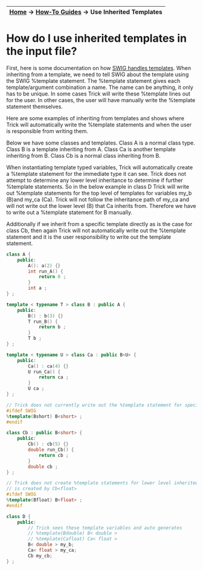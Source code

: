 | [Home](/trick) → [How‐To Guides](How‐To-Guides) → Use Inherited Templates |
|---------------------------------------------------------------------|

# How do I use inherited templates in the input file?

First, here is some documentation on how [SWIG handles templates](http://www.swig.org/Doc1.3/SWIGPlus.html#SWIGPlus_nn30).
When inheriting from a template, we need to tell SWIG about the template using the SWIG %template
statement.  The %template statement gives each template/argument combination a name.  The name can
be anything, it only has to be unique.  In some cases Trick will write these %template lines out
for the user.  In other cases, the user will have manually write the %template statement themselves.

Here are some examples of inheriting from templates and shows where Trick will automatically write
the %template statements and when the user is responsible from writing them.

Below we have some classes and templates.  Class A is a normal class type.  Class B is a template
inheriting from A.  Class Ca is another template inheriting from B.  Class Cb is a normal class
inheriting from B.

When instantiating template typed variables, Trick will automatically create a %template statement
for the immediate type it can see.  Trick does not attempt to determine any lower level inheritance
to determine if further %template statements.  So in the below example in class D Trick will write
out %template statements for the top level of templates for variables my\_b (B<double>)and my\_ca
(Ca<float>). Trick will not follow the inheritance path of my\_ca and will not write out the lower
level (B<float>) that Ca<float> inherits from.  Therefore we have to write out a %template statement
for B<float> manually.

Additionally if we inherit from a specific template directly as is the case for class Cb, then again
Trick will not automatically write out the %template statement and it is the user responsibility
to write out the template statement.

```c++
class A {
    public:
        A(): a(2) {}
        int run_A() {
            return 0 ;
        }
        int a ;
} ;

template < typename T > class B : public A {
    public:
        B() : b(3) {}
        T run_B() {
            return b ;
        }
        T b ;
} ;

template < typename U > class Ca : public B<U> {
    public:
        Ca() : ca(4) {}
        U run_Ca() {
            return ca ;
        }
        U ca ;
} ;

// Trick does not currently write out the %template statement for specifically inherited template
#ifdef SWIG
%template(Bshort) B<short> ;
#endif

class Cb : public B<short> {
    public:
        Cb() : cb(5) {}
        double run_Cb() {
            return cb ;
        }
        double cb ;
} ;

// Trick does not create %template statements for lower level inherited classes.  B<float>
// is created by Cb<float>
#ifdef SWIG
%template(Bfloat) B<float> ;
#endif

class D {
    public:
        // Trick sees these template variables and auto generates
        // %template(Bdouble) B< double >
        // %template(Cafloat) Ca< float >
        B< double > my_b;
        Ca< float > my_ca;
        Cb my_cb;
} ;
```
